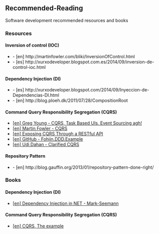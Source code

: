 <article>
<h2>
Recommended-Reading
</h2>
Software development recommended resources and books
<section id="resources">
<h3>
Resources
</h3>
<section>
<h4>
Inversion of control (IOC)
</h4>
<ul>
<li>
	- [en] http://martinfowler.com/bliki/InversionOfControl.html
</li>
<li>
	- [es] http://xurxodeveloper.blogspot.com.es/2014/09/inversion-de-control-ioc.html
</li>
</ul>
</section>

<section>
<h4>
Dependency Injection (DI)
</h4>
<ul>
<li>
	- [es] http://xurxodeveloper.blogspot.com/2014/09/Inyeccion-de-Dependencias-DI.html
</li>
<li>
	- [en] http://blog.ploeh.dk/2011/07/28/CompositionRoot
</li>
</ul>
</section>

<section>
<h4>
Command Query Responsibility Segregation (CQRS)
</h4>
<ul>
<li>
	<a href="http://codebetter.com/gregyoung/2010/02/16/cqrs-task-based-uis-event-sourcing-agh/" target="_blank">[en] Greg Young - CQRS, Task Based UIs, Event Sourcing agh!</a>
</li>
<li>
	<a href="http://martinfowler.com/bliki/CQRS.html" target="_blank">[en] Martin Fowler - CQRS</a>
</li>
<li>
	<a href="http://www.infoq.com/articles/rest-api-on-cqrs" target="_blank">[en] Exposing CQRS Through a RESTful API</a>
</li>
<li>
	<a href="https://github.com/MarkNijhof/Fohjin/tree/master/Fohjin.DDD.Example" target="_blank">[en] GitHub - Fohjin.DDD.Example</a>
</li>
<li>
	<a href="http://www.udidahan.com/2009/12/09/clarified-cqrs/" target="_blank">[en] Udi Dahan - Clarified CQRS</a>
</li>
</ul>
</section>

<section>
<h4>
Repository Pattern
</h4>
<ul>
<li>
	- [en] http://blog.gauffin.org/2013/01/repository-pattern-done-right/
</li>
</ul>
</section>
</section>
<section id="books">
<h3>
Books
</h3>
<section>
<h4>
Dependency Injection (DI)
</h4>
<ul>
<li>
	<a href="http://www.amazon.com/Dependency-Injection-NET-Mark-Seemann/dp/1935182501?tag=xurxodeveloper-20" target="_blank">[en] Dependency Injection in NET - Mark-Seemann</a>
</li>
</ul>
</section>
<section>
<h4>
Command Query Responsibility Segregation (CQRS)
</h4>
<ul>
<li>
	<a href="http://www.amazon.com/gp/product/1484102878?tag=xurxodeveloper-20" target="_blank">[en] CQRS, The example</a>
</li>
</ul>
</section>
</section>
</article>
